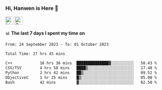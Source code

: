 ### Hi, Hanwen is Here 👋
<p>
	<a href="https://www.linkedin.com/in/liu-hanwen/"><img src="https://img.shields.io/badge/@hanwen-0A66C2?style=flat&logo=LinkedIn&logoColor=white" alt="Linkedin"  height="25px"/></a> 
	<a href="https://scholar.google.com/citations?user=HDF0su0AAAAJ"><img src="https://img.shields.io/badge/scholar-4385FE.svg?&style=plastic&logo=google-scholar&logoColor=white" alt="Google Scholar" height="25px"> </a>
</p>

📊 **The last 7 days I spent my time on** 
<!--START_SECTION:waka-->

```txt
From: 24 September 2023 - To: 01 October 2023

Total Time: 27 hrs 45 mins

C++            16 hrs 36 mins  ██████████████▓░░░░░░░░░░   58.43 %
CSV/TSV        4 hrs 58 mins   ████▒░░░░░░░░░░░░░░░░░░░░   17.48 %
Python         2 hrs 42 mins   ██▒░░░░░░░░░░░░░░░░░░░░░░   09.52 %
ObjectiveC     1 hr 25 mins    █▒░░░░░░░░░░░░░░░░░░░░░░░   05.00 %
Bash           42 mins         ▓░░░░░░░░░░░░░░░░░░░░░░░░   02.50 %
```

<!--END_SECTION:waka-->


<!--
**david990917/david990917** is a ✨ _special_ ✨ repository because its `README.md` (this file) appears on your GitHub profile.

Here are some ideas to get you started:

- 🔭 I’m currently working on ...
- 🌱 I’m currently learning ...
- 👯 I’m looking to collaborate on ...
- 🤔 I’m looking for help with ...
- 💬 Ask me about ...
- 📫 How to reach me: ...
- 😄 Pronouns: ...
- ⚡ Fun fact: ...
-->
